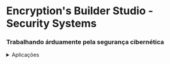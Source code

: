 # Encryption's Builder Studio - Security Systems
### Trabalhando árduamente pela segurança cibernética

<details><summary>Aplicações</summary>
  
- EBS-WEB
- EBS-GUI
- EBS-CLI
- EBS-ISE
- EBS-CSP
- EBS-KMS
- EBS-HMS
  
</details>
